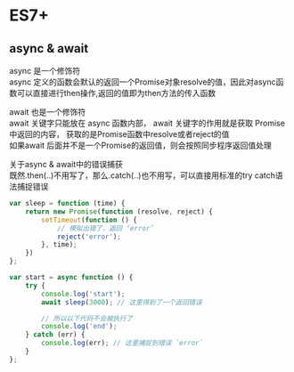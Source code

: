 # ES7+

## async & await

async 是一个修饰符  
async 定义的函数会默认的返回一个Promise对象resolve的值，因此对async函数可以直接进行then操作,返回的值即为then方法的传入函数

await 也是一个修饰符  
await 关键字只能放在 async 函数内部， await 关键字的作用就是获取 Promise中返回的内容， 获取的是Promise函数中resolve或者reject的值  
如果await 后面并不是一个Promise的返回值，则会按照同步程序返回值处理

关于async & await中的错误捕获  
既然.then\(..\)不用写了，那么.catch\(..\)也不用写，可以直接用标准的try catch语法捕捉错误

```javascript
var sleep = function (time) {
    return new Promise(function (resolve, reject) {
        setTimeout(function () {
            // 模拟出错了，返回 ‘error’
            reject('error');
        }, time);
    })
};

var start = async function () {
    try {
        console.log('start');
        await sleep(3000); // 这里得到了一个返回错误

        // 所以以下代码不会被执行了
        console.log('end');
    } catch (err) {
        console.log(err); // 这里捕捉到错误 `error`
    }
};
```


